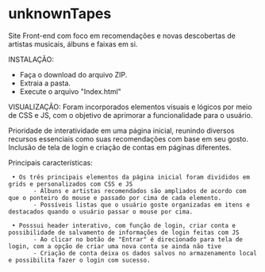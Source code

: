 # unknownTapes

Site Front-end com foco em recomendações e novas descobertas de artistas musicais, álbuns e faixas em si.

INSTALAÇÃO:
  - Faça o download do arquivo ZIP.
  - Extraia a pasta.
  - Execute o arquivo "Index.html"

VISUALIZAÇÃO: 
  Foram incorporados elementos visuais e lógicos por meio de CSS e JS, com o objetivo de aprimorar a funcionalidade para o usuário.
  
  Prioridade de interatividade em uma página inicial, reunindo diversos recursos essenciais como suas recomendações com base em seu gosto. 
  Inclusão de tela de login e criação de contas em páginas diferentes.

  Principais características:

     • Os três principais elementos da página inicial foram divididos em grids e personalizados com CSS e JS
           - Álbuns e artistas recomendados são ampliados de acordo com que o ponteiro do mouse e passado por cima de cada elemento.
           - Possíveis listas que o usuário goste organizadas em itens e destacados quando o usuário passar o mouse por cima.

     • Posssui header interativo, com função de login, criar conta e possibilidade de salvamento de informações de login feitas com JS
           - Ao clicar no botão de "Entrar" é direcionado para tela de login, com a opção de criar uma nova conta se ainda não tive
           - Criação de conta deixa os dados salvos no armazenamento local e possibilita fazer o login com sucesso.

